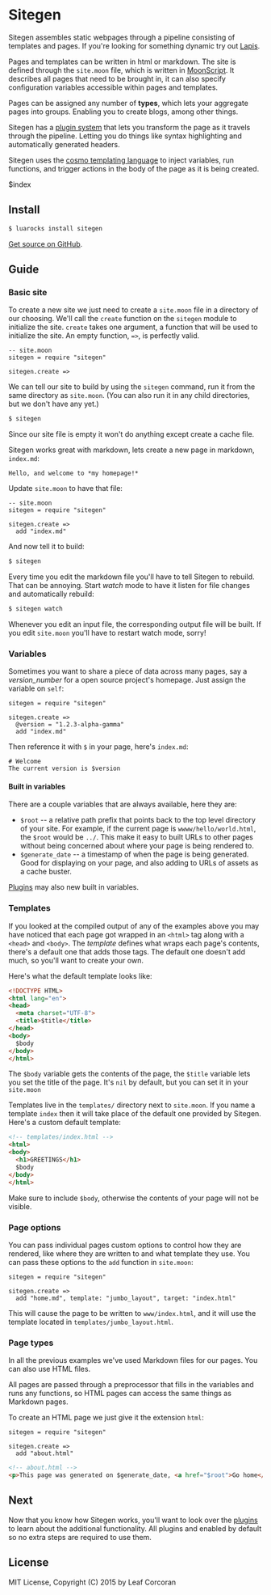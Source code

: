 # Sitegen

Sitegen assembles static webpages through a pipeline consisting of templates and
pages. If you're looking for something dynamic try out [Lapis](http://leafo.net/lapis).

Pages and templates can be written in html or markdown. The site is defined
through the `site.moon` file, which is written in [MoonScript][2]. It describes
all pages that need to be brought in, it can also specify configuration
variables accessible within pages and templates. 

Pages can be assigned any number of **types**, which lets your aggregate pages
into groups. Enabling you to create blogs, among other things.

Sitegen has a [plugin system][3] that lets you transform the page as it travels
through the pipeline. Letting you do things like syntax highlighting and
automatically generated headers.

Sitegen uses the [cosmo templating language][1] to inject variables, run
functions, and trigger actions in the body of the page as it is being created.

$index

## Install

```bash
$ luarocks install sitegen
```

[Get source on GitHub](https://github.com/leafo/sitegen).

## Guide

### Basic site

To create a new site we just need to create a `site.moon` file in a directory
of our choosing. We'll call the `create` function on the `sitegen` module to
initialize the site. `create` takes one argument, a function that will be used
to initialize the site. An empty function, `=>`, is perfectly valid.

```moonscript
-- site.moon
sitegen = require "sitegen"

sitegen.create =>
```

We can tell our site to build by using the `sitegen` command, run it from the
same directory as `site.moon`. (You can also run it in any child directories,
but we don't have any yet.)

```bash
$ sitegen
```

Since our site file is empty it won't do anything except create a cache file.

Sitegen works great with markdown, lets create a new page in markdown,
`index.md`:

    Hello, and welcome to *my homepage!*

Update `site.moon` to have that file:

```moonscript
-- site.moon
sitegen = require "sitegen"

sitegen.create =>
  add "index.md"
```

And now tell it to build:

```bash
$ sitegen
```

Every time you edit the markdown file you'll have to tell Sitegen to rebuild.
That can be annoying. Start *watch* mode to have it listen for file changes and
automatically rebuild:

```bash
$ sitegen watch
```

Whenever you edit an input file, the corresponding output file will be built.
If you edit `site.moon` you'll have to restart watch mode, sorry!

### Variables

Sometimes you want to share a piece of data across many pages, say a
*version_number* for a open source project's homepage. Just assign the variable
on `self`:

```moonscript
sitegen = require "sitegen"

sitegen.create =>
  @version = "1.2.3-alpha-gamma"
  add "index.md"
```

Then reference it with `$` in your page, here's `index.md`:

    # Welcome
    The current version is $version


#### Built in variables

There are a couple variables that are always available, here they are:

* `$root` -- a relative path prefix that points back to the top level directory of your site. For example, if the current page is `wwww/hello/world.html`, the `$root` would be `../`. This make it easy to built URLs to other pages without being concerned about where your page is being rendered to.
* `$generate_date` -- a timestamp of when the page is being generated. Good for displaying on your page, and also adding to URLs of assets as a cache buster.

[Plugins][3] may also new built in variables.

### Templates

If you looked at the compiled output of any of the examples above you may have
noticed that each page got wrapped in an `<html>` tag along with a `<head>` and
`<body>`. The *template* defines what wraps each page's contents, there's a
default one that adds those tags. The default one doesn't add much, so you'll
want to create your own.

Here's what the default template looks like:

```html
<!DOCTYPE HTML>
<html lang="en">
<head>
  <meta charset="UTF-8">
  <title>$title</title>
</head>
<body>
  $body
</body>
</html>
```

The `$body` variable gets the contents of the page, the `$title` variable lets
you set the title of the page. It's `nil` by default, but you can set it in
your `site.moon`

Templates live in the `templates/` directory next to `site.moon`. If you name a
template `index` then it will take place of the default one provided by
Sitegen. Here's a custom default template:

```html
<!-- templates/index.html -->
<html>
<body>
  <h1>GREETINGS</h1>
  $body
</body>
</html>
```

Make sure to include `$body`, otherwise the contents of your page will not be
visible.

### Page options

You can pass individual pages custom options to control how they are rendered,
like where they are written to and what template they use. You can pass these
options to the `add` function in `site.moon`:

```moonscript
sitegen = require "sitegen"

sitegen.create =>
  add "home.md", template: "jumbo_layout", target: "index.html"
```

This will cause the page to be written to `www/index.html`, and it will use the
template located in `templates/jumbo_layout.html`.

### Page types

In all the previous examples we've used Markdown files for our pages. You can
also use HTML files.

All pages are passed through a preprocessor that fills in the variables and
runs any functions, so HTML pages can access the same things as Markdown pages.

To create an HTML page we just give it the extension `html`:

```moonscript
sitegen = require "sitegen"

sitegen.create =>
  add "about.html"
```

```html
<!-- about.html -->
<p>This page was generated on $generate_date, <a href="$root">Go home</a></p>
```

## Next

Now that you know how Sitegen works, you'll want to look over the [plugins][3]
to learn about the additional functionality. All plugins and enabled by default
so no extra steps are required to use them.

## License

MIT License, Copyright (C) 2015 by Leaf Corcoran


[1]: http://cosmo.luaforge.net/
[2]: http://moonscript.org/
[3]: $root/doc/plugins.html

